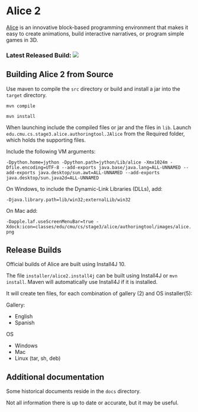 # Alice 2

[Alice](https://www.alice.org) is an innovative block-based programming environment that makes it easy to create animations, build interactive narratives, or program simple games in 3D.

### Latest Released Build: [![](https://img.shields.io/badge/2.6.1-green.svg)](http://www.alice.org/get-alice/alice-2/)

## Building Alice 2 from Source

Use maven to compile the `src` directory or build and install a jar into the `target` directory.

`mvn compile`

`mvn install`

When launching include the compiled files or jar and the files in `lib`.
Launch `edu.cmu.cs.stage3.alice.authoringtool.JAlice` from the Required folder, which holds the supporting files.

Include the following VM arguments:

`-Dpython.home=jython -Dpython.path=jython/Lib/alice -Xmx1024m -Dfile.encoding=UTF-8 --add-exports java.base/java.lang=ALL-UNNAMED --add-exports java.desktop/sun.awt=ALL-UNNAMED --add-exports java.desktop/sun.java2d=ALL-UNNAMED`

On Windows, to include the Dynamic-Link Libraries (DLLs), add:

`-Djava.library.path=lib/win32;externalLib/win32`

On Mac add:

`-Dapple.laf.useScreenMenuBar=true -Xdock:icon=classes/edu/cmu/cs/stage3/alice/authoringtool/images/alice.png`

## Release Builds

Official builds of Alice are built using Install4J 10.

The file `installer/alice2.install4j` can be built using Install4J or `mvn install`. Maven will automatically use Install4J if it is installed.

It will create ten files, for each combination of gallery (2) and OS installer(5):

Gallery:
* English
* Spanish

OS
* Windows
* Mac
* Linux (tar, sh, deb)


## Additional documentation

Some historical documents reside in the `docs` directory.

Not all information there is up to date or accurate, but it may be useful.
